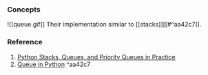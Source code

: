 ### Concepts
![[queue.gif]]
Their implementation similar to [[stacks]][[#^aa42c7]].
### Reference
1. [Python Stacks, Queues, and Priority Queues in Practice](https://realpython.com/queue-in-python/)
2. [Queue in Python](https://www.geeksforgeeks.org/queue-in-python/) ^aa42c7




